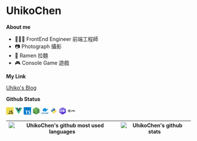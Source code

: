 # UhikoChen

**About me**

- 🧑🏻‍💻 FrontEnd Engineer 前端工程師  
- 📷 Photograph 攝影  
- 🍜 Ramen 拉麵  
- 🎮 Console Game 遊戲

**My Link**

[Uhiko's Blog](https://blog.uhikochen.com)

**Github Status**

<code><img height="20" alt="javascript" src="https://raw.githubusercontent.com/github/explore/80688e429a7d4ef2fca1e82350fe8e3517d3494d/topics/javascript/javascript.png"></code>
<code><img height="20" alt="vue" src="https://raw.githubusercontent.com/github/explore/80688e429a7d4ef2fca1e82350fe8e3517d3494d/topics/vue/vue.png"></code>
<code><img height="20" alt="typescript" src="https://raw.githubusercontent.com/github/explore/80688e429a7d4ef2fca1e82350fe8e3517d3494d/topics/typescript/typescript.png"></code>
<code><img height="20" alt="nodejs" src="https://raw.githubusercontent.com/github/explore/80688e429a7d4ef2fca1e82350fe8e3517d3494d/topics/nodejs/nodejs.png"></code> 
<code><img height="20" alt="react" src="https://raw.githubusercontent.com/github/explore/80688e429a7d4ef2fca1e82350fe8e3517d3494d/topics/docker/docker.png"></code>
<code><img height="20" alt="python" src="https://raw.githubusercontent.com/github/explore/80688e429a7d4ef2fca1e82350fe8e3517d3494d/topics/python/python.png"></code>
<code><img height="20" alt="csharp" src="https://raw.githubusercontent.com/github/explore/80688e429a7d4ef2fca1e82350fe8e3517d3494d/topics/csharp/csharp.png"></code>
<code><img height="20" alt="unity" src="https://raw.githubusercontent.com/github/explore/80688e429a7d4ef2fca1e82350fe8e3517d3494d/topics/unity/unity.png"></code>

| <img align="center" src="https://github-readme-stats-eight-rust-31.vercel.app/api/top-langs/?username=uhikochen&layout=compact&hide_border=true" alt="UhikoChen's github most used languages" /> | <img align="center" src="https://github-readme-stats-eight-rust-31.vercel.app/api?username=uhikochen&show_icons=true&include_all_commits=true&hide_border=true" alt="UhikoChen's github stats" /> |
| ------------- | ------------- |

